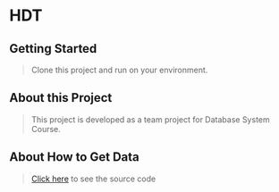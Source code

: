 # HDT

## Getting Started
> Clone this project and run on your environment.

## About this Project
> This project is developed as a team project for Database System Course.

## About How to Get Data
> [Click here](https://github.com/PyoJunCode/DB2020) to see the source code
